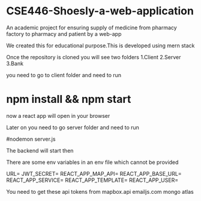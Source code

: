 # CSE446-Shoesly-a-web-application
An academic project  for ensuring supply  of medicine from  pharmacy factory to  pharmacy and patient by a web-app 



We created this for educational purpose.This is developed using mern stack


Once the repository is cloned you will see two folders 
1.Client
2.Server
3.Bank

you need to go to client folder and need to run
# npm install && npm start

now a react app will open in your browser


Later on you need to go server folder and need to run 

#nodemon server.js

The backend will start then


There are some env variables in an env file which cannot be provided

URL=<Your mongo uri>
JWT_SECRET=<Your jwt secret>
REACT_APP_MAP_API=<MAPBOX token>
REACT_APP_BASE_URL=<Your hosting uri>
REACT_APP_SERVICE=<Your Emailjs credentials>
REACT_APP_TEMPLATE=<Emailjs template token>
REACT_APP_USER=<Email js user token>


You need to get these api tokens from
mapbox.api
emailjs.com
mongo atlas
